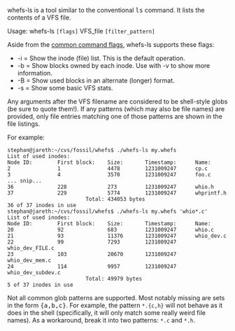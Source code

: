 whefs-ls is a tool similar to the conventional <tt>ls</tt> command. It lists the contents of a VFS file.

Usage: whefs-ls `[flags]` VFS\_file `[filter_pattern]`

Aside from the [common command flags](WhefsTools.md), whefs-ls supports these flags:

  * -i = Show the inode (file) list. This is the default operation.
  * -b = Show blocks owned by each inode. Use with -v to show more information.
  * -B = Show used blocks in an alternate (longer) format.
  * -s = Show some basic VFS stats.

Any arguments after the VFS filename are considered to be shell-style globs (be sure to quote them!). If any patterns (which may also be file names) are provided, only file entries matching one of those patterns are shown in the file listings.

For example:

```
stephan@jareth:~/cvs/fossil/whefs$ ./whefs-ls my.whefs 
List of used inodes:
Node ID:        First block:    Size:       Timestamp:      Name:           
2               1               4478        1231009247      cp.c
3               4               3570        1231009247      foo.c
... snip...
36              228             273         1231009247      whio.h
37              229             5774        1231009247      whprintf.h
                         Total: 434053 bytes
36 of 37 inodes in use
stephan@jareth:~/cvs/fossil/whefs$ ./whefs-ls my.whefs 'whio*.c'
List of used inodes:
Node ID:        First block:    Size:       Timestamp:      Name:           
20              92              683         1231009247      whio.c
21              93              11376       1231009247      whio_dev.c
22              99              7293        1231009247      whio_dev_FILE.c
23              103             20670       1231009247      whio_dev_mem.c
24              114             9957        1231009247      whio_dev_subdev.c
                         Total: 49979 bytes
5 of 37 inodes in use
```

Not all common glob patterns are supported. Most notably missing are sets in the form <tt>{a,b,c}</tt>. For example, the pattern `*.{c,h}` will not behave as it does in the shell (specifically, it will only match some really weird file names). As a workaround, break it into two patterns: `*.c` and `*.h`.